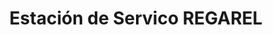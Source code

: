 ---
title: "Estación de Servico REGAREL"
url: /sucre/estacion-de-servico-regarel/
shop: Autowerkstatt
---
